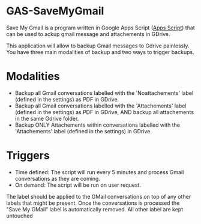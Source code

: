 # GAS-SaveMyGmail

Save My Gmail is a program written in Google Apps Script ([Apps Script](https://developers.google.com/apps-script/)) that can be used to ackup gmail message and attachements in GDrive.


This application will allow to backup Gmail messages to Gdrive painlessly. You have three main modalities of backup and two ways to trigger backups.

# Modalities
- Backup all Gmail conversations labelled with the 'Noattachements' label (defined in the settings) as PDF in GDrive.
- Backup all Gmail conversations labelled with the 'Attachements' label (defined in the settings) as PDF in GDrive, AND backup all attachements in the same Gdrive folder.
- Backup ONLY Attachements within conversations labelled with the 'Attachements' label (defined in the settings) in GDrive.

# Triggers
- Time defined: The script will run every 5 minutes and process Gmail conversations as they are coming.
- On demand: The script will be run on user request.

The label should be applied to the GMail conversations on top of any other labels that might be present. Once the conversations is processed the "Save My GMail" label is automatically removed. All other label are kept untouched
